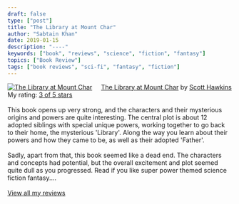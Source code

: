 ```yaml
---
draft: false
type: ["post"]
title: "The Library at Mount Char"
author: "Sabtain Khan"
date: 2019-01-15
description: "----"
keywords: ["book", "reviews", "science", "fiction", "fantasy"]
topics: ["Book Review"]
tags: ["book reviews", "sci-fi", "fantasy", "fiction"]
---
```



<a href="https://www.goodreads.com/book/show/26892110-the-library-at-mount-char" style="float: left; padding-right: 20px"><img border="0" alt="The Library at Mount Char" src="https://i.gr-assets.com/images/S/compressed.photo.goodreads.com/books/1453225113l/26892110._SX98_.jpg" /></a><a href="https://www.goodreads.com/book/show/26892110-the-library-at-mount-char">The Library at Mount Char</a> by <a href="https://www.goodreads.com/author/show/8446300.Scott_Hawkins">Scott  Hawkins</a><br/>
My rating: <a href="https://www.goodreads.com/review/show/2669118632">3 of 5 stars</a><br /><br />
This book opens up very strong, and the characters and their mysterious origins and powers are quite interesting. The central plot is about 12 adopted siblings with special unique powers, working together to go back to their home, the mysterious 'Library'. Along the way you learn about their powers and how they came to be, as well as their adopted 'Father'.<br /><br />Sadly, apart from that, this book seemed like a dead end. The characters and concepts had potential, but the overall excitement and plot seemed quite dull as you progressed. Read if you like super power themed science fiction fantasy....
<br/><br/>
<a href="https://www.goodreads.com/review/list/19015356-sabtain-khan">View all my reviews</a>

